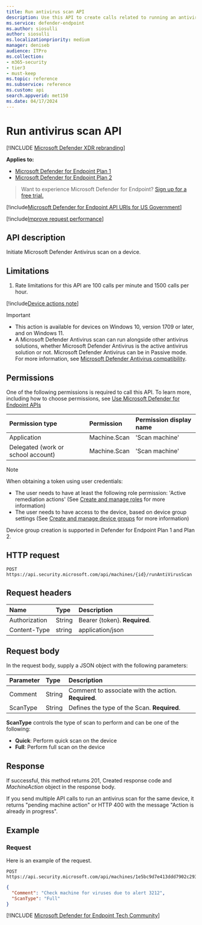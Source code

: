 ```yaml
---
title: Run antivirus scan API
description: Use this API to create calls related to running an antivirus scan on a device.
ms.service: defender-endpoint
ms.author: siosulli
author: siosulli
ms.localizationpriority: medium
manager: deniseb
audience: ITPro
ms.collection: 
- m365-security
- tier3
- must-keep
ms.topic: reference
ms.subservice: reference
ms.custom: api
search.appverid: met150
ms.date: 04/17/2024
---
```


# Run antivirus scan API

[!INCLUDE [Microsoft Defender XDR rebranding](../../includes/microsoft-defender.md)]

**Applies to:** 
- [Microsoft Defender for Endpoint Plan 1](../microsoft-defender-endpoint.md)
- [Microsoft Defender for Endpoint Plan 2](../microsoft-defender-endpoint.md)

> Want to experience Microsoft Defender for Endpoint? [Sign up for a free trial.](https://signup.microsoft.com/create-account/signup?products=7f379fee-c4f9-4278-b0a1-e4c8c2fcdf7e&ru=https://aka.ms/MDEp2OpenTrial?ocid=docs-wdatp-exposedapis-abovefoldlink)

[!include[Microsoft Defender for Endpoint API URIs for US Government](../../includes/microsoft-defender-api-usgov.md)]

[!include[Improve request performance](../../includes/improve-request-performance.md)]

## API description

Initiate Microsoft Defender Antivirus scan on a device.

## Limitations

1. Rate limitations for this API are 100 calls per minute and 1500 calls per hour.

[!include[Device actions note](../../includes/machineactionsnote.md)]

> [!IMPORTANT]
>
> - This action is available for devices on Windows 10, version  1709 or later, and on Windows 11.
> - A Microsoft Defender Antivirus scan can run alongside other antivirus solutions, whether Microsoft Defender Antivirus is the active antivirus solution or not. Microsoft Defender Antivirus can be in Passive mode. For more information, see [Microsoft Defender Antivirus compatibility](../microsoft-defender-antivirus-compatibility.md).

## Permissions

One of the following permissions is required to call this API. To learn more, including how to choose permissions, see [Use Microsoft Defender for Endpoint APIs](apis-intro.md)

Permission type|Permission|Permission display name
:---|:---|:---
Application|Machine.Scan|'Scan machine'
Delegated (work or school account)|Machine.Scan|'Scan machine'

> [!NOTE]
> When obtaining a token using user credentials:
>
> - The user needs to have at least the following role permission: 'Active remediation actions' (See [Create and manage roles](../user-roles.md) for more information)
> - The user needs to have access to the device, based on device group settings (See [Create and manage device groups](../machine-groups.md) for more information)
> 
> Device group creation is supported in Defender for Endpoint Plan 1 and Plan 2.  

## HTTP request

```http
POST https://api.security.microsoft.com/api/machines/{id}/runAntiVirusScan
```

## Request headers

Name|Type|Description
:---|:---|:---
Authorization|String|Bearer {token}. **Required**.
Content-Type|string|application/json

## Request body

In the request body, supply a JSON object with the following parameters:

Parameter|Type|Description
:---|:---|:---
Comment|String|Comment to associate with the action. **Required**.
ScanType|String|Defines the type of the Scan. **Required**.

**ScanType** controls the type of scan to perform and can be one of the following:

- **Quick**: Perform quick scan on the device
- **Full**: Perform full scan on the device

## Response

If successful, this method returns 201, Created response code and _MachineAction_ object in the response body.

If you send  multiple API calls to run an antivirus scan for the same device, it returns "pending machine action" or HTTP 400 with the message "Action is already in progress".

## Example

### Request

Here is an example of the request.

```http
POST https://api.security.microsoft.com/api/machines/1e5bc9d7e413ddd7902c2932e418702b84d0cc07/runAntiVirusScan 
```

```json
{
  "Comment": "Check machine for viruses due to alert 3212",
  "ScanType": "Full"
}
```
[!INCLUDE [Microsoft Defender for Endpoint Tech Community](../../includes/defender-mde-techcommunity.md)]
